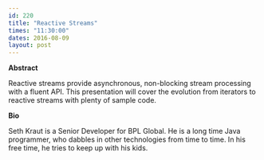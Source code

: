 ```yaml
---
id: 220
title: "Reactive Streams"
times: "11:30:00"
dates: 2016-08-09
layout: post
---
```

 **Abstract**

Reactive streams provide asynchronous, non-blocking stream processing with a fluent API. This presentation will cover the evolution from iterators to reactive streams with plenty of sample code.  

**Bio**

Seth Kraut is a Senior Developer for BPL Global. He is a long time Java programmer, who dabbles in other technologies from time to time. In his free time, he tries to keep up with his kids.

